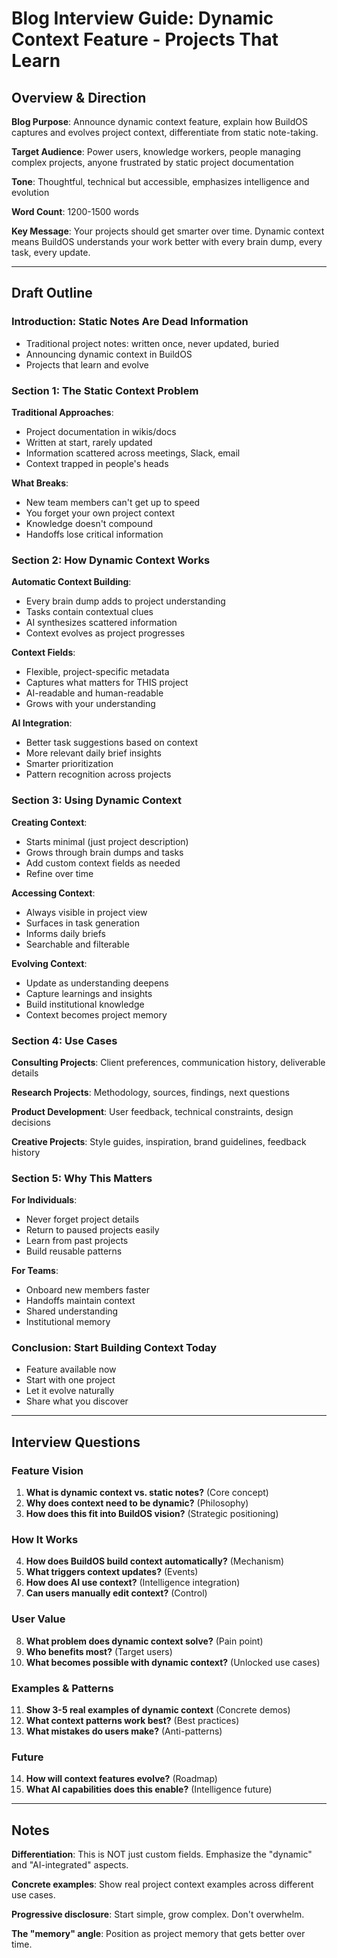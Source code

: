 # Blog Interview Guide: Dynamic Context Feature - Projects That Learn

## Overview & Direction

**Blog Purpose**: Announce dynamic context feature, explain how BuildOS captures and evolves project context, differentiate from static note-taking.

**Target Audience**: Power users, knowledge workers, people managing complex projects, anyone frustrated by static project documentation

**Tone**: Thoughtful, technical but accessible, emphasizes intelligence and evolution

**Word Count**: 1200-1500 words

**Key Message**: Your projects should get smarter over time. Dynamic context means BuildOS understands your work better with every brain dump, every task, every update.

---

## Draft Outline

### Introduction: Static Notes Are Dead Information

- Traditional project notes: written once, never updated, buried
- Announcing dynamic context in BuildOS
- Projects that learn and evolve

### Section 1: The Static Context Problem

**Traditional Approaches**:

- Project documentation in wikis/docs
- Written at start, rarely updated
- Information scattered across meetings, Slack, email
- Context trapped in people's heads

**What Breaks**:

- New team members can't get up to speed
- You forget your own project context
- Knowledge doesn't compound
- Handoffs lose critical information

### Section 2: How Dynamic Context Works

**Automatic Context Building**:

- Every brain dump adds to project understanding
- Tasks contain contextual clues
- AI synthesizes scattered information
- Context evolves as project progresses

**Context Fields**:

- Flexible, project-specific metadata
- Captures what matters for THIS project
- AI-readable and human-readable
- Grows with your understanding

**AI Integration**:

- Better task suggestions based on context
- More relevant daily brief insights
- Smarter prioritization
- Pattern recognition across projects

### Section 3: Using Dynamic Context

**Creating Context**:

- Starts minimal (just project description)
- Grows through brain dumps and tasks
- Add custom context fields as needed
- Refine over time

**Accessing Context**:

- Always visible in project view
- Surfaces in task generation
- Informs daily briefs
- Searchable and filterable

**Evolving Context**:

- Update as understanding deepens
- Capture learnings and insights
- Build institutional knowledge
- Context becomes project memory

### Section 4: Use Cases

**Consulting Projects**: Client preferences, communication history, deliverable details

**Research Projects**: Methodology, sources, findings, next questions

**Product Development**: User feedback, technical constraints, design decisions

**Creative Projects**: Style guides, inspiration, brand guidelines, feedback history

### Section 5: Why This Matters

**For Individuals**:

- Never forget project details
- Return to paused projects easily
- Learn from past projects
- Build reusable patterns

**For Teams**:

- Onboard new members faster
- Handoffs maintain context
- Shared understanding
- Institutional memory

### Conclusion: Start Building Context Today

- Feature available now
- Start with one project
- Let it evolve naturally
- Share what you discover

---

## Interview Questions

### Feature Vision

1. **What is dynamic context vs. static notes?** (Core concept)
2. **Why does context need to be dynamic?** (Philosophy)
3. **How does this fit into BuildOS vision?** (Strategic positioning)

### How It Works

4. **How does BuildOS build context automatically?** (Mechanism)
5. **What triggers context updates?** (Events)
6. **How does AI use context?** (Intelligence integration)
7. **Can users manually edit context?** (Control)

### User Value

8. **What problem does dynamic context solve?** (Pain point)
9. **Who benefits most?** (Target users)
10. **What becomes possible with dynamic context?** (Unlocked use cases)

### Examples & Patterns

11. **Show 3-5 real examples of dynamic context** (Concrete demos)
12. **What context patterns work best?** (Best practices)
13. **What mistakes do users make?** (Anti-patterns)

### Future

14. **How will context features evolve?** (Roadmap)
15. **What AI capabilities does this enable?** (Intelligence future)

---

## Notes

**Differentiation**: This is NOT just custom fields. Emphasize the "dynamic" and "AI-integrated" aspects.

**Concrete examples**: Show real project context examples across different use cases.

**Progressive disclosure**: Start simple, grow complex. Don't overwhelm.

**The "memory" angle**: Position as project memory that gets better over time.
